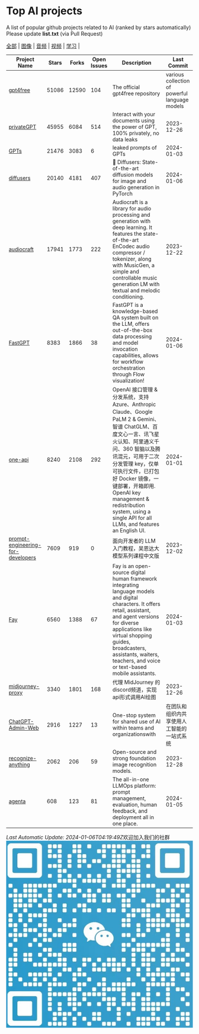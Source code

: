# Top AI projects
A list of popular github projects related to AI (ranked by stars automatically)
Please update **list.txt** (via Pull Request)

<a href="./README.md">全部</a> |   <a href="./READMEpicture.md">图像</a> |   <a href="./READMEaudio.md">音频</a> | <a href="./READMEvideo.md">视频</a> | <a href="./READMElearn.md">学习</a> | 

| Project Name | Stars | Forks | Open Issues | Description | Last Commit |
| ------------ | ----- | ----- | ----------- | ----------- | ----------- |
| [gpt4free](https://github.com/xtekky/gpt4free) | 51086 | 12590 | 104 | The official gpt4free repository | various collection of powerful language models | 2024-01-04 |
| [privateGPT](https://github.com/imartinez/privateGPT) | 45955 | 6084 | 514 | Interact with your documents using the power of GPT, 100% privately, no data leaks | 2023-12-26 |
| [GPTs](https://github.com/linexjlin/GPTs) | 21476 | 3083 | 6 | leaked prompts of GPTs | 2024-01-03 |
| [diffusers](https://github.com/huggingface/diffusers) | 20140 | 4181 | 407 | 🤗 Diffusers: State-of-the-art diffusion models for image and audio generation in PyTorch | 2024-01-06 |
| [audiocraft](https://github.com/facebookresearch/audiocraft) | 17941 | 1773 | 222 | Audiocraft is a library for audio processing and generation with deep learning. It features the state-of-the-art EnCodec audio compressor / tokenizer, along with MusicGen, a simple and controllable music generation LM with textual and melodic conditioning. | 2023-12-22 |
| [FastGPT](https://github.com/labring/FastGPT) | 8383 | 1866 | 38 | FastGPT is a knowledge-based QA system built on the LLM, offers out-of-the-box data processing and model invocation capabilities, allows for workflow orchestration through Flow visualization! | 2024-01-06 |
| [one-api](https://github.com/songquanpeng/one-api) | 8240 | 2108 | 292 | OpenAI 接口管理 & 分发系统，支持 Azure、Anthropic Claude、Google PaLM 2 & Gemini、智谱 ChatGLM、百度文心一言、讯飞星火认知、阿里通义千问、360 智脑以及腾讯混元，可用于二次分发管理 key，仅单可执行文件，已打包好 Docker 镜像，一键部署，开箱即用. OpenAI key management & redistribution system, using a single API for all LLMs, and features an English UI. | 2024-01-01 |
| [prompt-engineering-for-developers](https://github.com/datawhalechina/prompt-engineering-for-developers) | 7609 | 919 | 0 | 面向开发者的 LLM 入门教程，吴恩达大模型系列课程中文版 | 2023-12-02 |
| [Fay](https://github.com/TheRamU/Fay) | 6560 | 1388 | 67 | Fay is an open-source digital human framework integrating language models and digital characters. It offers retail, assistant, and agent versions for diverse applications like virtual shopping guides, broadcasters, assistants, waiters, teachers, and voice or text-based mobile assistants. | 2024-01-03 |
| [midjourney-proxy](https://github.com/novicezk/midjourney-proxy) | 3340 | 1801 | 168 | 代理 MidJourney 的discord频道，实现api形式调用AI绘图 | 2023-12-26 |
| [ChatGPT-Admin-Web](https://github.com/AprilNEA/ChatGPT-Admin-Web) | 2916 | 1227 | 13 | One-stop system for shared use of AI within teams and organizationswith | 在团队和组织内共享使用人工智能的一站式系统 | 2023-12-27 |
| [recognize-anything](https://github.com/xinyu1205/recognize-anything) | 2062 | 206 | 59 | Open-source and strong foundation image recognition models. | 2023-12-28 |
| [agenta](https://github.com/Agenta-AI/agenta) | 608 | 123 | 81 | The all-in-one LLMOps platform: prompt management, evaluation, human feedback, and deployment all in one place. | 2024-01-05 |

*Last Automatic Update: 2024-01-06T04:19:49Z*欢迎加入我们的社群 ![](https://raw.githubusercontent.com/mouuii/picture/master/weichat.jpg) 